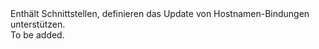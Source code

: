 <Namespace Name="Microsoft.Azure.Management.AppService.Fluent.HostNameBinding.UpdateDefinition">
  <Docs>
    <summary>Enthält Schnittstellen, definieren das Update von Hostnamen-Bindungen unterstützen.</summary> 
    <remarks>To be added.</remarks>
  </Docs>
</Namespace>
